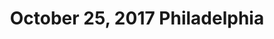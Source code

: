 ---
pid: rs348
title: October 25, 2017 Philadelphia
location_transcription: 29.9526˚N, 75.1652˚W Philadelphia, PA 19103
coordinates: "[-75.171911204861, 39.949365680251]"
zipcode: '19103'
gen_neighborhood: Center City
neighborhood: Rittenhouse Square,Avenue of The Arts,Logan Square,Fitler Square
outside_phl: 
age: '20'
age_range: 20-29
instagram: 
image_file_name: rs_348.jpg
proposal_transcription: |-
  The entire Philadelphia
  Read modern restaurants, classical arts, wonderful events. Stressful but happy people (not this messy), historical sites right now.
  And my thoughts of my family in Philly and China!! (maybe showing a brain/journal or a Chinese person)
topic: Globalism,Immigration
topic_summary: 0, 0, 0, 0
type: Other No Form,Image
keywords_other: Chinese, immigrant
credit: Xingyu Wang
image_labels: 
twitter: 
facebook: 
permalink: "/monuments/rs348/"
layout: item-page
---